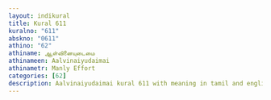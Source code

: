```yaml
---
layout: indikural
title: Kural 611
kuralno: "611"
abskno: "0611"
athino: "62"
athiname: ஆள்வினையுடைமை
athinameen: Aalvinaiyudaimai
athinametr: Manly Effort
categories: [62]
description: Aalvinaiyudaimai kural 611 with meaning in tamil and english 
---
```



